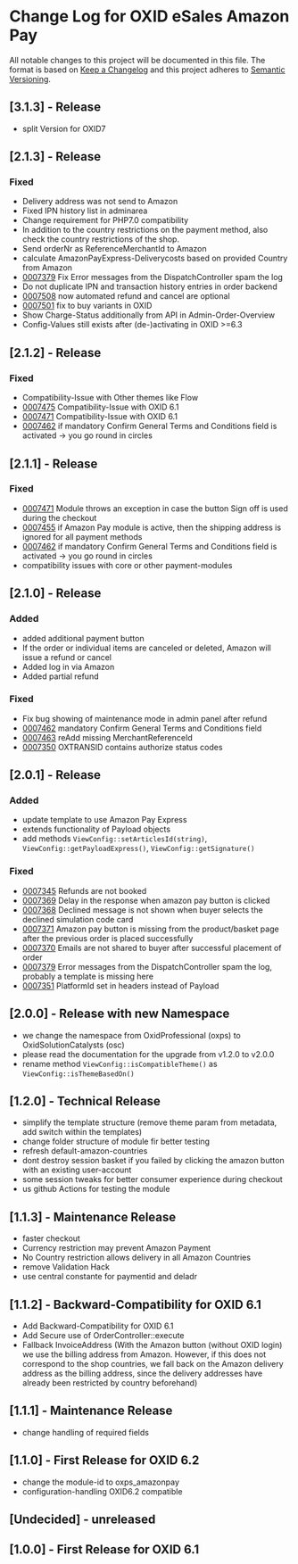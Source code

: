 # Change Log for OXID eSales Amazon Pay

All notable changes to this project will be documented in this file.
The format is based on [Keep a Changelog](http://keepachangelog.com/)
and this project adheres to [Semantic Versioning](http://semver.org/).

## [3.1.3] - Release

* split Version for OXID7

## [2.1.3] - Release

### Fixed
* Delivery address was not send to Amazon
* Fixed IPN history list in adminarea
* Change requirement for PHP7.0 compatibility
* In addition to the country restrictions on the payment method, also check the country restrictions of the shop.
* Send orderNr as ReferenceMerchantId to Amazon
* calculate AmazonPayExpress-Deliverycosts based on provided Country from Amazon
* [0007379](https://bugs.oxid-esales.com/view.php?id=7379) Fix Error messages from the DispatchController spam the log
* Do not duplicate IPN and transaction history entries in order backend
* [0007508](https://bugs.oxid-esales.com/view.php?id=7508) now automated refund and cancel are optional
* [0007501](https://bugs.oxid-esales.com/view.php?id=7501) fix to buy variants in OXID
* Show Charge-Status additionally from API in Admin-Order-Overview
* Config-Values still exists after (de-)activating in OXID >=6.3

## [2.1.2] - Release

### Fixed

* Compatibility-Issue with Other themes like Flow
* [0007475](https://bugs.oxid-esales.com/view.php?id=7475) Compatibility-Issue with OXID 6.1
* [0007471](https://bugs.oxid-esales.com/view.php?id=7475) Compatibility-Issue with OXID 6.1
* [0007462](https://bugs.oxid-esales.com/view.php?id=7475) if mandatory Confirm General Terms and Conditions field is activated -> you go round in circles

## [2.1.1] - Release

### Fixed

* [0007471](https://bugs.oxid-esales.com/view.php?id=7471) Module throws an exception in case the button Sign off is used during the checkout
* [0007455](https://bugs.oxid-esales.com/view.php?id=7455) if Amazon Pay module is active, then the shipping address is ignored for all payment methods
* [0007462](https://bugs.oxid-esales.com/view.php?id=7462) if mandatory Confirm General Terms and Conditions field is activated -> you go round in circles
* compatibility issues with core or other payment-modules

## [2.1.0] - Release

### Added

* added additional payment button
* If the order or individual items are canceled or deleted, Amazon will issue a refund or cancel
* Added log in via Amazon
* Added partial refund

### Fixed

* Fix bug showing of maintenance mode in admin panel after refund
* [0007462](https://bugs.oxid-esales.com/view.php?id=7462) mandatory Confirm General Terms and Conditions field
* [0007463](https://bugs.oxid-esales.com/view.php?id=7463) reAdd missing MerchantReferenceId
* [0007350](https://bugs.oxid-esales.com/view.php?id=7350) OXTRANSID contains authorize status codes

## [2.0.1] - Release

### Added

* update template to use Amazon Pay Express
* extends functionality of Payload objects
* add methods `ViewConfig::setArticlesId(string)`, `ViewConfig::getPayloadExpress()`, `ViewConfig::getSignature()`

### Fixed

* [0007345](https://bugs.oxid-esales.com/view.php?id=7345) Refunds are not booked
* [0007369](https://bugs.oxid-esales.com/view.php?id=7369) Delay in the response when amazon pay button is clicked
* [0007368](https://bugs.oxid-esales.com/view.php?id=7368) Declined message is not shown when buyer selects the declined simulation code card
* [0007371](https://bugs.oxid-esales.com/view.php?id=7371) Amazon pay button is missing from the product/basket page after the previous order is placed successfully
* [0007370](https://bugs.oxid-esales.com/view.php?id=7370) Emails are not shared to buyer after successful placement of order
* [0007379](https://bugs.oxid-esales.com/view.php?id=7379) Error messages from the DispatchController spam the log, probably a template is missing here
* [0007351](https://bugs.oxid-esales.com/view.php?id=7351) PlatformId set in headers instead of Payload

## [2.0.0] - Release with new Namespace

* we change the namespace from OxidProfessional (oxps) to OxidSolutionCatalysts (osc)
* please read the documentation for the upgrade from v1.2.0 to v2.0.0
* rename method `ViewConfig::isCompatibleTheme()` as  `ViewConfig::isThemeBasedOn()`

## [1.2.0] - Technical Release

* simplify the template structure (remove theme param from metadata, add switch within the templates)
* change folder structure of module fir better testing
* refresh default-amazon-countries
* dont destroy session basket if you failed by clicking the amazon button with an existing user-account
* some session tweaks for better consumer experience during checkout
* us github Actions for testing the module

## [1.1.3] - Maintenance Release

* faster checkout
* Currency restriction may prevent Amazon Payment
* No Country restriction allows delivery in all Amazon Countries
* remove Validation Hack
* use central constante for paymentid and deladr

## [1.1.2] - Backward-Compatibility for OXID 6.1

* Add Backward-Compatibility for OXID 6.1
* Add Secure use of OrderController::execute
* Fallback InvoiceAddress (With the Amazon button (without OXID login) we use the billing address
  from Amazon. However, if this does not correspond to the shop countries, we fall back on the
  Amazon delivery address as the billing address, since the delivery addresses have already been
  restricted by country beforehand)

## [1.1.1] - Maintenance Release

* change handling of required fields

## [1.1.0] - First Release for OXID 6.2

* change the module-id to oxps_amazonpay
* configuration-handling OXID6.2 compatible

## [Undecided] - unreleased

## [1.0.0] - First Release for OXID 6.1
